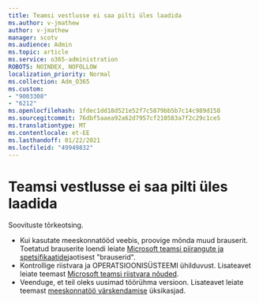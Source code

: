 ```yaml
---
title: Teamsi vestlusse ei saa pilti üles laadida
ms.author: v-jmathew
author: v-jmathew
manager: scotv
ms.audience: Admin
ms.topic: article
ms.service: o365-administration
ROBOTS: NOINDEX, NOFOLLOW
localization_priority: Normal
ms.collection: Adm_O365
ms.custom:
- "9003308"
- "6212"
ms.openlocfilehash: 1fdec1dd18d521e52f7c5879bb5b7c14c989d158
ms.sourcegitcommit: 76dbf5aaea92a62d7957cf210583a7f2c29c1ce5
ms.translationtype: MT
ms.contentlocale: et-EE
ms.lasthandoff: 01/22/2021
ms.locfileid: "49949832"
---
```

# <a name="cant-upload-an-image-to-a-teams-chat"></a>Teamsi vestlusse ei saa pilti üles laadida

Soovituste tõrkeotsing.

- Kui kasutate meeskonnatööd veebis, proovige mõnda muud brauserit. Toetatud brauserite loendi leiate [Microsoft teamsi piirangute ja spetsifikaatide](https://docs.microsoft.com/microsoftteams/limits-specifications-teams)jaotisest "brauserid".
- Kontrollige riistvara ja OPERATSIOONISÜSTEEMI ühilduvust. Lisateavet leiate teemast [Microsoft teamsi riistvara nõuded](https://docs.microsoft.com/microsoftteams/hardware-requirements-for-the-teams-app).
- Veenduge, et teil oleks uusimad töörühma versioon. Lisateavet leiate teemast [meeskonnatöö värskendamise](https://docs.microsoft.com/microsoftteams/teams-client-update) üksikasjad.
